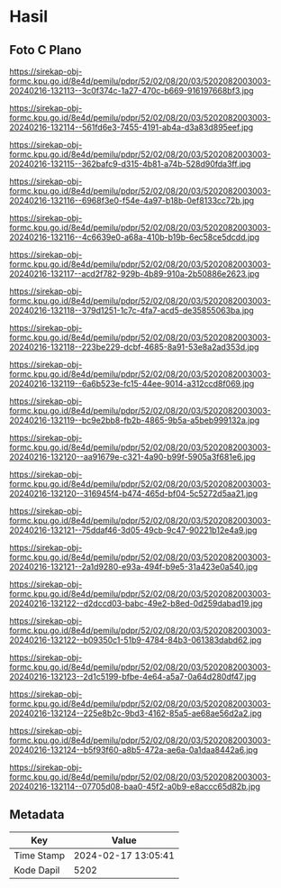 # Hasil

## Foto C Plano

https://sirekap-obj-formc.kpu.go.id/8e4d/pemilu/pdpr/52/02/08/20/03/5202082003003-20240216-132113--3c0f374c-1a27-470c-b669-916197668bf3.jpg

https://sirekap-obj-formc.kpu.go.id/8e4d/pemilu/pdpr/52/02/08/20/03/5202082003003-20240216-132114--561fd6e3-7455-4191-ab4a-d3a83d895eef.jpg

https://sirekap-obj-formc.kpu.go.id/8e4d/pemilu/pdpr/52/02/08/20/03/5202082003003-20240216-132115--362bafc9-d315-4b81-a74b-528d90fda3ff.jpg

https://sirekap-obj-formc.kpu.go.id/8e4d/pemilu/pdpr/52/02/08/20/03/5202082003003-20240216-132116--6968f3e0-f54e-4a97-b18b-0ef8133cc72b.jpg

https://sirekap-obj-formc.kpu.go.id/8e4d/pemilu/pdpr/52/02/08/20/03/5202082003003-20240216-132116--4c6639e0-a68a-410b-b19b-6ec58ce5dcdd.jpg

https://sirekap-obj-formc.kpu.go.id/8e4d/pemilu/pdpr/52/02/08/20/03/5202082003003-20240216-132117--acd2f782-929b-4b89-910a-2b50886e2623.jpg

https://sirekap-obj-formc.kpu.go.id/8e4d/pemilu/pdpr/52/02/08/20/03/5202082003003-20240216-132118--379d1251-1c7c-4fa7-acd5-de35855063ba.jpg

https://sirekap-obj-formc.kpu.go.id/8e4d/pemilu/pdpr/52/02/08/20/03/5202082003003-20240216-132118--223be229-dcbf-4685-8a91-53e8a2ad353d.jpg

https://sirekap-obj-formc.kpu.go.id/8e4d/pemilu/pdpr/52/02/08/20/03/5202082003003-20240216-132119--6a6b523e-fc15-44ee-9014-a312ccd8f069.jpg

https://sirekap-obj-formc.kpu.go.id/8e4d/pemilu/pdpr/52/02/08/20/03/5202082003003-20240216-132119--bc9e2bb8-fb2b-4865-9b5a-a5beb999132a.jpg

https://sirekap-obj-formc.kpu.go.id/8e4d/pemilu/pdpr/52/02/08/20/03/5202082003003-20240216-132120--aa91679e-c321-4a90-b99f-5905a3f681e6.jpg

https://sirekap-obj-formc.kpu.go.id/8e4d/pemilu/pdpr/52/02/08/20/03/5202082003003-20240216-132120--316945f4-b474-465d-bf04-5c5272d5aa21.jpg

https://sirekap-obj-formc.kpu.go.id/8e4d/pemilu/pdpr/52/02/08/20/03/5202082003003-20240216-132121--75ddaf46-3d05-49cb-9c47-90221b12e4a9.jpg

https://sirekap-obj-formc.kpu.go.id/8e4d/pemilu/pdpr/52/02/08/20/03/5202082003003-20240216-132121--2a1d9280-e93a-494f-b9e5-31a423e0a540.jpg

https://sirekap-obj-formc.kpu.go.id/8e4d/pemilu/pdpr/52/02/08/20/03/5202082003003-20240216-132122--d2dccd03-babc-49e2-b8ed-0d259dabad19.jpg

https://sirekap-obj-formc.kpu.go.id/8e4d/pemilu/pdpr/52/02/08/20/03/5202082003003-20240216-132122--b09350c1-51b9-4784-84b3-061383dabd62.jpg

https://sirekap-obj-formc.kpu.go.id/8e4d/pemilu/pdpr/52/02/08/20/03/5202082003003-20240216-132123--2d1c5199-bfbe-4e64-a5a7-0a64d280df47.jpg

https://sirekap-obj-formc.kpu.go.id/8e4d/pemilu/pdpr/52/02/08/20/03/5202082003003-20240216-132124--225e8b2c-9bd3-4162-85a5-ae68ae56d2a2.jpg

https://sirekap-obj-formc.kpu.go.id/8e4d/pemilu/pdpr/52/02/08/20/03/5202082003003-20240216-132124--b5f93f60-a8b5-472a-ae6a-0a1daa8442a6.jpg

https://sirekap-obj-formc.kpu.go.id/8e4d/pemilu/pdpr/52/02/08/20/03/5202082003003-20240216-132114--07705d08-baa0-45f2-a0b9-e8accc65d82b.jpg


## Metadata

| Key        | Value               |
| ---------- | ------------------- |
| Time Stamp | 2024-02-17 13:05:41 |
| Kode Dapil | 5202                |



